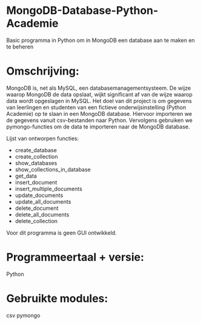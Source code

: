 # MongoDB-Database-Python-Academie
Basic programma in Python om in MongoDB een database aan te maken en te beheren

# Omschrijving:
MongoDB is, net als MySQL, een databasemanagementsysteem. De wijze waarop MongoDB de data opslaat, wijkt significant af van de wijze waarop data wordt opgeslagen in MySQL. Het doel van dit project is om gegevens van leerlingen en studenten van een fictieve onderwijsinstelling (Python Academie) op te slaan in een MongoDB database. Hiervoor importeren we de gegevens vanuit csv-bestanden naar Python. Vervolgens gebruiken we pymongo-functies om de data te importeren naar de MongoDB database.

Lijst van ontworpen functies:
- create_database
- create_collection
- show_databases
- show_collections_in_database
- get_data
- insert_document
- insert_multiple_documents
- update_documents
- update_all_documents
- delete_document
- delete_all_documents
- delete_collection

Voor dit programma is geen GUI ontwikkeld.  

# Programmeertaal + versie:
Python

# Gebruikte modules:
csv
pymongo
